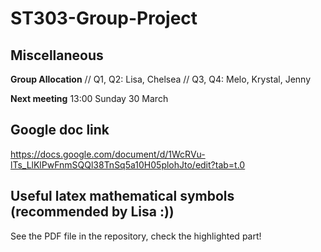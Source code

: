# ST303-Group-Project

## Miscellaneous
**Group Allocation** //
Q1, Q2: Lisa, Chelsea //
Q3, Q4: Melo, Krystal, Jenny

**Next meeting**
13:00 Sunday 30 March

## Google doc link
https://docs.google.com/document/d/1WcRVu-lTs_LlKlPwFnmSQQl38TnSq5a10H05plohJto/edit?tab=t.0

## Useful latex mathematical symbols (recommended by Lisa :))
See the PDF file in the repository, check the highlighted part!

